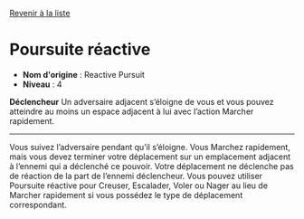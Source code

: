 [Revenir à la liste](..)

# Poursuite réactive

 * **Nom d'origine** : Reactive Pursuit
 * **Niveau** : 4


<p><strong>Déclencheur</strong>  Un adversaire adjacent s’éloigne de vous et vous pouvez atteindre au moins un espace adjacent à lui avec l’action Marcher rapidement.</p>
<hr>
<p>Vous suivez l’adversaire pendant qu’il s’éloigne. Vous Marchez rapidement, mais vous devez terminer votre déplacement sur un emplacement adjacent à l’ennemi qui a déclenché ce pouvoir. Votre déplacement ne déclenche pas de réaction de la part de l’ennemi déclencheur. Vous pouvez utiliser Poursuite réactive pour Creuser, Escalader, Voler ou Nager au lieu de Marcher rapidement si vous possédez le type de déplacement correspondant.</p>